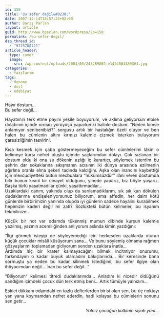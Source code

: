```yaml
---
id: 150
title: 'Bu sefer değil&#8230;'
date: 2007-12-14T18:57:24+02:00
author: Barış Parlan
layout: article
guid: http://www.bparlan.com/wordpress/?p=150
permalink: /bu-sefer-degil/
dsq_thread_id:
  - "5723700721"
article_header:
  type: cover
  image:
    src: /wp-content/uploads/2004/09/243289802-e1424504380364.jpg
categories:
  - Yazılarım
tags:
  - deneme
  - dost
  - edebiyat
---
```


Hayır dostum&#8230;  
Bu sefer değil&#8230;

<p style="text-align: justify;">
  Hayatımın terk etme payını yeşile boyuyorum, ve aklıma geliyorsun elbise dolabının içinde orman yürüyüşü yaparkenki halinle dostum. &#8220;Neden kimse anlamıyor senibenibizi?&#8221; sorgusu artık bir hastalığın özeti oluyor ve ben halen bu cümlenin altını kırmızı kalemle çizmek isterken buluyorum çaresizliğimin tasvirini.
</p>

<p style="text-align: justify;">
  Kısa kesmek için çaba göstermeyeceğim bu sefer cümlelerimi lâkin o kelimeye karşı nefret oluştu içimde saçlarımdan dolayı. Çok sızlanan bir dostum oldu ki ona su dökenin azlığı iç karartıcı, söylemek isterdim bu şehrin dar sokaklarına sıkışmanın acısının iki dünya arasında ezilmenin ağırlına oranla elma şekeri tadında kaldığını. Aşka olan inancını kaybettiği için mevcudiyetteki bütün mecbualara &#8220;hükümsüzdür&#8221; ilânı veren dostumda bilir bunun kısmî bir cinayet olduğunu, yinede yaparız, biz böyle yaşarız. Başka türlü yaşatmadılar çünki, yaşattırmadılar&#8230;<br /> Uzaklardaki canım, yakında olup da sarılamadıklarım, sık sık kan dökülen dudaklarıma endişeleniyorsunuz biliyorum, ama affedin, her daim kötü günlerde birbirimizin yanında olupda iyi günlerin sadece hayalini kurabilmek hepimizin kaderi değil mi zati? Sözlükteki bütün kelimeler, bu isyanım tekmilinize&#8230;
</p>

<p style="text-align: justify;">
  Küçük bir not var odamda tükenmiş mumun dibinde kurşun kalemle yazılmış, yazının acemiliğinden anlıyorum aslında kimin yazdığını:
</p>

<p style="text-align: justify;">
  &#8220;İlgi görmek isteyip de söyleyemediği için herkesden uzaklarda oturan küçük çocuklar misâli küsüyorum sana&#8230; Ve bunu söylemiş olmama rağmen gözyaşlarımı toplamadan gidiyorum senden uzaklara inatla&#8230;<br /> Ardımda hiç bir krater kalmayacağını bilmek incitmiyor onurumu, farkındayım o kadar büyük olamadım bakışlarında&#8230; Bir keresinde bana sormuştu ya neden bu kadar silinmek istediğimi, bu sefer ilgiye olan ihtiyacımdan değil&#8230; İnan bu sefer değil&#8230;&#8221;
</p>

<p style="text-align: justify;">
  &#8220;Biliyorum&#8221; kelimesi titredi dudaklarımda&#8230; Anladım ki nicedir öldüğünü sandığım içimdeki çocuk dün terk etmiş beni&#8230; Artık tümüyle yalnızım&#8230;
</p>

<p style="text-align: justify;">
  Eskici dükkanı odamdaki en tozlu defterlerden birisi olan sen, bu üç noktayı yan yana koymamdan nefret ederdin, hadi kolaysa bu cümlelerin sonunu sen getir&#8230;
</p>

<p align="right">
  <em>Yalnız çocuğun kalbinin siyah yanı&#8230;</em>
</p>
